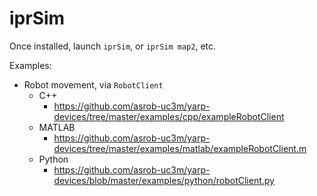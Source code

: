 # iprSim

Once installed, launch `iprSim`, or `iprSim map2`, etc.

Examples:

- Robot movement, via `RobotClient`
  - C++
    - https://github.com/asrob-uc3m/yarp-devices/tree/master/examples/cpp/exampleRobotClient
  - MATLAB
    - https://github.com/asrob-uc3m/yarp-devices/tree/master/examples/matlab/exampleRobotClient.m
  - Python
    - https://github.com/asrob-uc3m/yarp-devices/blob/master/examples/python/robotClient.py

